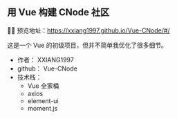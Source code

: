 ## 用 Vue 构建 CNode 社区

🚀🚀 预览地址：https://xxiang1997.github.io/Vue-CNode/#/

这是一个 Vue 的初级项目，但并不简单我优化了很多细节。

-   作者： XXIANG1997
-   github： Vue-CNode
-   技术栈：
    -   Vue 全家桶
    -   axios
    -   element-ui
    -   moment.js
